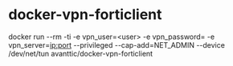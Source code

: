 # docker-vpn-forticlient
docker run --rm -ti -e vpn_user=\<user\> -e vpn_password=<password> -e vpn_server=<ip:port> --privileged --cap-add=NET_ADMIN --device /dev/net/tun avanttic/docker-vpn-forticlient
